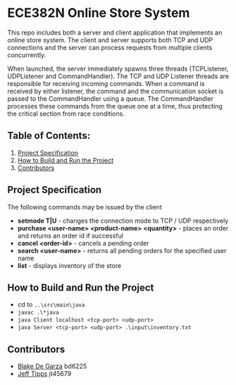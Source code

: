 # ECE382N Online Store System
This repo includes both a server and client application that implements an online store system.  The client and server supports both TCP and UDP connections and the server can process requests from multiple clients concurrently.  

When launched, the server immediately spawns three threads (TCPListener, UDPListener and CommandHandler).  The TCP and UDP Listener threads are responsible for receiving incoming commands.  When a command is received by either listener, the command and the communication socket is passed to the CommandHandler using a queue.  The CommandHandler processes these commands from the queue one at a time, thus protecting the critical section from race conditions.

## Table of Contents:
1. [Project Specification](#project-specification)
2. [How to Build and Run the Project](#how-to-build-and-run-the-project)
3. [Contributors](#contributors)

## Project Specification

The following commands may be issued by the client

- **setmode T|U** - changes the connection mode to TCP / UDP respectively
- **purchase \<user-name\> \<product-name\> \<quantity\>** - places an order and returns an order id if successful
- **cancel \<order-id\>** - cancels a pending order
- **search \<user-name\>** - returns all pending orders for the specified user name
- **list** - displays inventory of the store

## How to Build and Run the Project

- cd to `..\src\main\java`
- `javac .\*java`
- `java Client localhost <tcp-port> <udp-port>`
- `java Server <tcp-port> <udp-port> .\input\inventory.txt`

## Contributors
- [Blake De Garza](https://github.com/BDD16) bd6225
- [Jeff Tipps](https://github.com/jag2k2) jt45679
